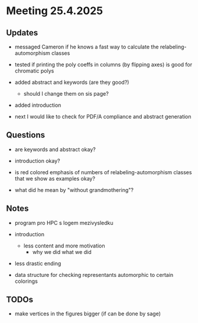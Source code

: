 # Meeting 25.4.2025 

## Updates

- messaged Cameron if he knows a fast way to calculate the relabeling-automorphism classes

- tested if printing the poly coeffs in columns (by flipping axes) is good for chromatic polys

- added abstract and keywords (are they good?)
  - should I change them on sis page?

- added introduction

- next I would like to check for PDF/A compliance and abstract generation

## Questions

- are keywords and abstract okay?

- introduction okay?

- is red colored emphasis of numbers of relabeling-automorphism classes that we show as examples okay?

- what did he mean by "without grandmothering"?

## Notes

- program pro HPC s logem mezivysledku

- introduction
  - less content and more motivation
    - why we did what we did

- less drastic ending

- data structure for checking representants automorphic to certain colorings

## TODOs

- make vertices in the figures bigger (if can be done by sage)
